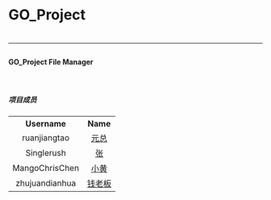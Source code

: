 <h1>GO_Project<h1>
<hr>
<h4>GO_Project File Manager</h4>
<br>
<h5>项目成员</h5>
<table style="text-align:center;">
	<tr>
		<th>Username</th>
		<th>Name</th>
	</tr>
	<tr>
		<td>ruanjiangtao</td>
		<td><a href="https://github.com/ruanjiangtao">元总</a></td>
	</tr>
	<tr>
		<td>Singlerush</td>
		<td><a href="https://github.com/Singlerush">张</a></td>
	</tr>
	<tr>
		<td>MangoChrisChen</td>
		<td><a href="https://github.com/MangoChrisChen">小黄</a></td>
	</tr
		<tr>
		<td>zhujuandianhua</td>
		<td><a href="https://github.com/zhujuandianhua">钱老板</a></td>
	</tr>
</table>
